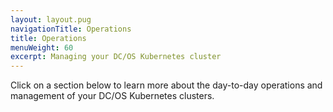 ```yaml
---
layout: layout.pug
navigationTitle: Operations
title: Operations
menuWeight: 60
excerpt: Managing your DC/OS Kubernetes cluster
---
```


Click on a section below to learn more about the day-to-day operations and management of your DC/OS Kubernetes clusters.
